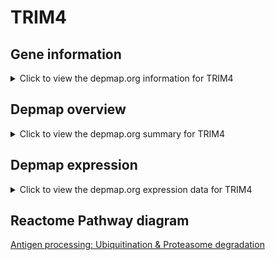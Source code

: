 <h1>TRIM4</h1>

<h2>Gene information</h2>
<details>
  <summary>Click to view the depmap.org information for TRIM4</summary>
  <iframe src="https://depmap.org/portal/gene/TRIM4?tab=about" style="border:none;width:100%;height:800px"></iframe>
</details>

<h2>Depmap overview</h2>
<details>
  <summary>Click to view the depmap.org summary for TRIM4</summary>
  <iframe src="https://depmap.org/portal/gene/TRIM4?tab=overview" style="border:none;width:100%;height:800px"></iframe>
</details>

<h2>Depmap expression</h2>
<details>
  <summary>Click to view the depmap.org expression data for TRIM4</summary>
  <iframe src="https://depmap.org/portal/gene/TRIM4?tab=characterization" style="border:none;width:100%;height:800px"></iframe>
</details>



<h2>Reactome Pathway diagram</h2>
<a href="https://reactome.org/PathwayBrowser/#/R-HSA-983168" target="_BLANK">Antigen processing: Ubiquitination & Proteasome degradation</a>



